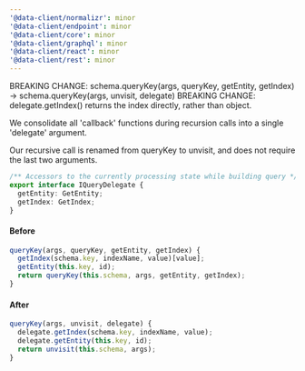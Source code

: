 ```yaml
---
'@data-client/normalizr': minor
'@data-client/endpoint': minor
'@data-client/core': minor
'@data-client/graphql': minor
'@data-client/react': minor
'@data-client/rest': minor
---
```


BREAKING CHANGE: schema.queryKey(args, queryKey, getEntity, getIndex) -> schema.queryKey(args, unvisit, delegate)
BREAKING CHANGE: delegate.getIndex() returns the index directly, rather than object.

We consolidate all 'callback' functions during recursion calls into a single 'delegate' argument.

Our recursive call is renamed from queryKey to unvisit, and does not require the last two arguments.

```ts
/** Accessors to the currently processing state while building query */
export interface IQueryDelegate {
  getEntity: GetEntity;
  getIndex: GetIndex;
}
```

#### Before

```ts
queryKey(args, queryKey, getEntity, getIndex) {
  getIndex(schema.key, indexName, value)[value];
  getEntity(this.key, id);
  return queryKey(this.schema, args, getEntity, getIndex);
}
```

#### After

```ts
queryKey(args, unvisit, delegate) {
  delegate.getIndex(schema.key, indexName, value);
  delegate.getEntity(this.key, id);
  return unvisit(this.schema, args);
}
```
